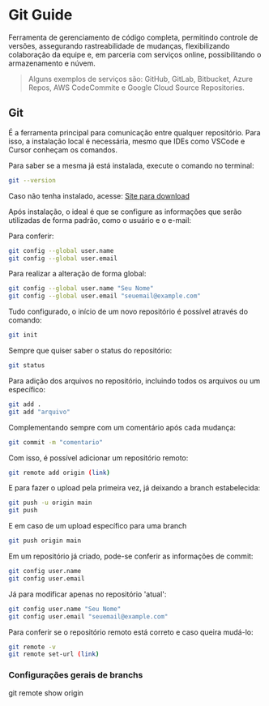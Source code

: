 # Git Guide

Ferramenta de gerenciamento de código completa, permitindo controle de versões, assegurando rastreabilidade de mudanças, flexibilizando colaboração da equipe e, em parceria com serviços online, possibilitando o armazenamento e núvem.

> Alguns exemplos de serviços são:
> GitHub, GitLab, Bitbucket, Azure Repos, AWS CodeCommite e Google Cloud Source Repositories.

## Git

É a ferramenta principal para comunicação entre qualquer repositório. Para isso, a instalação local é necessária, mesmo que IDEs como VSCode e Cursor conheçam os comandos.

Para saber se a mesma já está instalada, execute o comando no terminal:
```sh
git --version
```

Caso não tenha instalado, acesse:
[Site para download]

Após instalação, o ideal é que se configure as informações que serão utilizadas de forma padrão, como o usuário e o e-mail:

Para conferir:

```sh
git config --global user.name
git config --global user.email
```

Para realizar a alteração de forma global:

```sh
git config --global user.name "Seu Nome"
git config --global user.email "seuemail@example.com"
```

Tudo configurado, o início de um novo repositório é possível através do comando:

```sh
git init
```

Sempre que quiser saber o status do repositório:

```sh
git status
```

Para adição dos arquivos no repositório, incluindo todos os arquivos ou um específico:

```sh
git add .
git add "arquivo"
```

Complementando sempre com um comentário após cada mudança:

```sh
git commit -m "comentario"
```

Com isso, é possível adicionar um repositório remoto:

```sh
git remote add origin (link)
```

E para fazer o upload pela primeira vez, já deixando a branch estabelecida:

```sh
git push -u origin main
git push
```

E em caso de um upload específico para uma branch

```sh
git push origin main
```

Em um repositório já criado, pode-se conferir as informações de commit:

```sh
git config user.name
git config user.email
```

Já para modificar apenas no repositório 'atual':

```sh
git config user.name "Seu Nome"
git config user.email "seuemail@example.com"
```

Para conferir se o repositório remoto está correto e caso queira mudá-lo:

```sh
git remote -v
git remote set-url (link)
```
### Configurações gerais de branchs
git remote show origin

[//]: #
[Site para download]: <https://git-scm.com/>